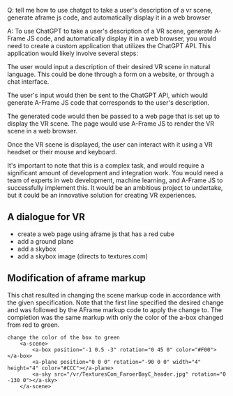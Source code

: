 Q:
tell me how to use chatgpt to take a user's description of a vr scene, generate aframe js code, and automatically display it in a web browser

A:
To use ChatGPT to take a user's description of a VR scene, generate A-Frame JS code, and automatically display it in a web browser, you would need to create a custom application that utilizes the ChatGPT API. This application would likely involve several steps:

The user would input a description of their desired VR scene in natural language. This could be done through a form on a website, or through a chat interface.

The user's input would then be sent to the ChatGPT API, which would generate A-Frame JS code that corresponds to the user's description.

The generated code would then be passed to a web page that is set up to display the VR scene. The page would use A-Frame JS to render the VR scene in a web browser.

Once the VR scene is displayed, the user can interact with it using a VR headset or their mouse and keyboard.

It's important to note that this is a complex task, and would require a significant amount of development and integration work. You would need a team of experts in web development, machine learning, and A-Frame JS to successfully implement this. It would be an ambitious project to undertake, but it could be an innovative solution for creating VR experiences.

## A dialogue for VR
- create a web page using aframe js that has a red cube
- add a ground plane
- add a skybox
- add a skybox image (directs to textures.com)

## Modification of aframe markup
This chat resulted in changing the scene markup code
in accordance with the given specification.
Note that the first line specified the desired change
and was followed by the AFrame markup code to apply the
change to. The completion was the same markup with only
the color of the a-box changed from red to green.
```
change the color of the box to green
    <a-scene>
        <a-box position="-1 0.5 -3" rotation="0 45 0" color="#F00"></a-box>
        <a-plane position="0 0 0" rotation="-90 0 0" width="4" height="4" color="#CCC"></a-plane>
        <a-sky src="/vr/TexturesCom_FaroerBayC_header.jpg" rotation="0 -130 0"></a-sky>
    </a-scene>
```
